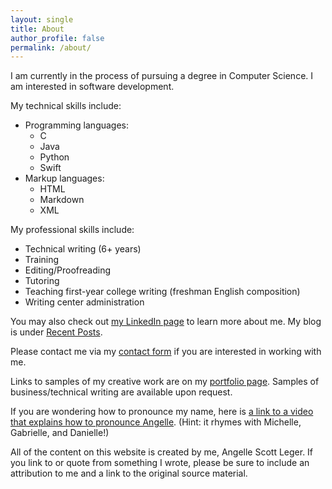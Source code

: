 ```yaml
---
layout: single
title: About
author_profile: false
permalink: /about/
---
```


I am currently in the process of pursuing a degree in Computer Science. I am interested in software development.

My technical skills include:
- Programming languages:
    - C
    - Java
    - Python
    - Swift
- Markup languages:
    - HTML
    - Markdown
    - XML
      
My professional skills include:
- Technical writing (6+ years)
- Training
- Editing/Proofreading
- Tutoring
- Teaching first-year college writing (freshman English composition)
- Writing center administration

You may also check out [my LinkedIn page](https://www.linkedin.com/in/angellescottleger) to learn more about me. My blog is under [Recent Posts](/).

Please contact me via my [contact form](contact.html) if you are interested in working with me.

Links to samples of my creative work are on my [portfolio page](portfolio.md). Samples of business/technical writing are available upon request.

If you are wondering how to pronounce my name, here is [a link to a video that explains how to pronounce Angelle](https://www.youtube.com/watch?v=fj_ftgIrYQE). (Hint: it rhymes with Michelle, Gabrielle, and Danielle!)

All of the content on this website is created by me, Angelle Scott Leger. If you link to or quote from something I wrote, please be sure to include an attribution to me and a link to the original source material.

